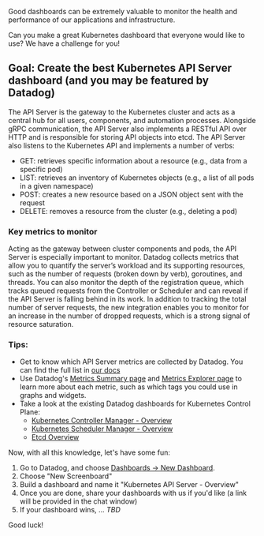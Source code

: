 Good dashboards can be extremely valuable to monitor the health and performance of our applications and infrastructure. 

Can you make a great Kubernetes dashboard that everyone would like to use? We have a challenge for you!

## Goal: Create the best Kubernetes API Server dashboard (and you may be featured by Datadog)

The API Server is the gateway to the Kubernetes cluster and acts as a central hub for all users, components, and automation processes. Alongside gRPC communication, the API Server also implements a RESTful API over HTTP and is responsible for storing API objects into etcd. The API Server also listens to the Kubernetes API and implements a number of verbs:

* GET: retrieves specific information about a resource (e.g., data from a specific pod)
* LIST: retrieves an inventory of Kubernetes objects (e.g., a list of all pods in a given namespace)
* POST: creates a new resource based on a JSON object sent with the request
* DELETE: removes a resource from the cluster (e.g., deleting a pod)

### Key metrics to monitor
Acting as the gateway between cluster components and pods, the API Server is especially important to monitor. Datadog collects metrics that allow you to quantify the server’s workload and its supporting resources, such as the number of requests (broken down by verb), goroutines, and threads. You can also monitor the depth of the registration queue, which tracks queued requests from the Controller or Scheduler and can reveal if the API Server is falling behind in its work. In addition to tracking the total number of server requests, the new integration enables you to monitor for an increase in the number of dropped requests, which is a strong signal of resource saturation.

### Tips:

- Get to know which API Server metrics are collected by Datadog. You can find the full list in [our docs](https://docs.datadoghq.com/integrations/kube_apiserver_metrics/#data-collected)
- Use Datadog's [Metrics Summary page](https://app.datadoghq.com/metric/summary) and [Metrics Explorer page](https://app.datadoghq.com/metric/explorer) to learn more about each metric, such as which tags you could use in graphs and widgets.
- Take a look at the existing Datadog dashboards for Kubernetes Control Plane: 
    - [Kubernetes Controller Manager - Overview](https://app.datadoghq.com/screen/integration/30271/kubernetes-controller-manager---overview)
    - [Kubernetes Scheduler Manager - Overview](https://app.datadoghq.com/screen/integration/30270/kubernetes-scheduler---overview)
    - [Etcd Overview](https://app.datadoghq.com/screen/integration/30289/etcd-overview)

Now, with all this knowledge, let's have some fun:
1. Go to Datadog, and choose [Dashboards -> New Dashboard](https://app.datadoghq.com/dashboard/lists#).
1. Choose "New Screenboard"
1. Build a dashboard and name it "Kubernetes API Server - Overview"
1. Once you are done, share your dashboards with us if you'd like (a link will be provided in the chat window)
1. If your dashboard wins, ... *TBD*

Good luck!
